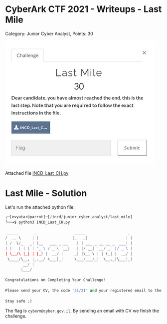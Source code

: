 # CyberArk CTF 2021 - Writeups  - Last Mile 

Category: Junior Cyber Analyst, Points: 30

![ctf.JPG](images/ctf.JPG)

Attached file [INCD_Last_CH.py](INCD_Last_CH.py)

# Last Mile - Solution

Let's run the attached python file:
```python
┌─[evyatar@parrot]─[/incd/junior_cyber_analyst/last_mile]
└──╼$ python3 INCD_Last_CH.py 

 _____       _                 _____                   _ 
/  __ \     | |               |_   _|                 | |
| /  \/_   _| |__   ___ _ __    | | ___ _ __ __ _  ___| |
| |   | | | | '_ \ / _ \ '__|   | |/ __| '__/ _` |/ _ \ |
| \__/\ |_| | |_) |  __/ |     _| |\__ \ | | (_| |  __/ |
 \____/\__, |_.__/ \___|_|     \___/___/_|  \__,_|\___|_|
        __/ |                                            
       |___/       
       
Congratulations on Completing Your Challenge!

Please send your CV, the code '31/21' and your registered email to the challange via our Email address: cyberm@cyber.gov.il

Stay safe ;)
```

The flag is ```cyberm@cyber.gov.il```, By sending an email with CV we finish the challenge.
